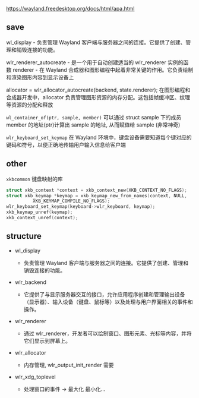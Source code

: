 https://wayland.freedesktop.org/docs/html/apa.html

## save

wl_display - 负责管理 Wayland 客户端与服务器之间的连接。它提供了创建、管理和销毁连接的功能。

wlr_renderer_autocreate - 是一个用于自动创建适当的 wlr_renderer 实例的函数
renderer - 在 Wayland 合成器和图形编程中起着非常关键的作用。它负责绘制和渲染图形内容到显示设备上

allocator = wlr_allocator_autocreate(backend, state.renderer);
在图形编程和合成器开发中，allocator 负责管理图形资源的内存分配。这包括帧缓冲区、纹理等资源的分配和释放

`wl_container_of(ptr, sample, member)`
可以通过 struct sample 下的成员 member 的地址(ptr)计算出 sample 的地址, 从而赋值给 sample (非常神奇)

`wlr_keyboard_set_keymap` 在 Wayland 环境中，键盘设备需要知道每个键对应的键码和符号，以便正确地传输用户输入信息给客户端

## other

`xkbcommon` 键盘映射的库

```c
struct xkb_context *context = xkb_context_new(XKB_CONTEXT_NO_FLAGS);
struct xkb_keymap *keymap = xkb_keymap_new_from_names(context, NULL,
          XKB_KEYMAP_COMPILE_NO_FLAGS);
wlr_keyboard_set_keymap(keyboard->wlr_keyboard, keymap);
xkb_keymap_unref(keymap);
xkb_context_unref(context);
```

## structure

- wl_display

  - 负责管理 Wayland 客户端与服务器之间的连接。它提供了创建、管理和销毁连接的功能。

- wlr_backend

  - 它提供了与显示服务器交互的接口，允许应用程序创建和管理输出设备（显示器）、输入设备（键盘、鼠标等）以及处理与用户界面相关的事件和操作。

- wlr_renderer

  - 通过 wlr_renderer，开发者可以绘制窗口、图形元素、光标等内容，并将它们显示到屏幕上。

- wlr_allocator

  - 内存管理, wlr_output_init_render 需要

- wlr_xdg_toplevel
  - 处理窗口的事件 -> 最大化 最小化...
